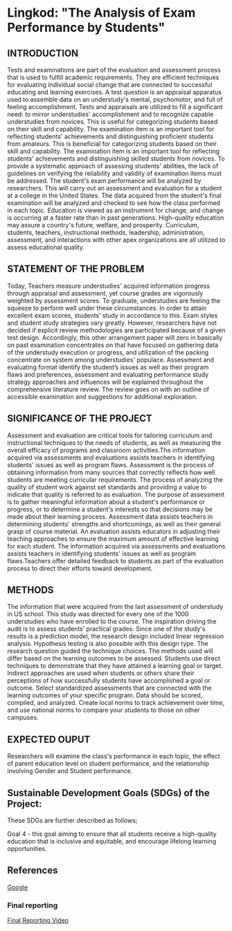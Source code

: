 # Lingkod: "The Analysis of Exam Performance by Students"

## INTRODUCTION
Tests and examinations are part of the evaluation and assessment process that is used to fulfill academic requirements. They are efficient techniques for evaluating individual social change that are connected to successful educating and learning exercises. A test question is an appraisal apparatus used to assemble data on an understudy's mental, psychomotor, and full of feeling accomplishment. Tests and appraisals are utilized to fill a significant need: to mirror understudies' accomplishment and to recognize capable understudies from novices. This is useful for categorizing students based on their skill and capability. The examination item is an important tool for reflecting students' achievements and distinguishing proficient students from amateurs. This is beneficial for categorizing students based on their skill and capability. The examination item is an important tool for reflecting students' achievements and distinguishing skilled students from novices. To provide a systematic approach of assessing students' abilities, the lack of guidelines on verifying the reliability and validity of examination items must be addressed. The student's exam performance will be analyzed by researchers. This will carry out an assessment and evaluation for a student at a college in the United States. The data acquired from the student's final examination will be analyzed and checked to see how the class performed in each topic. Education is viewed as an instrument for change, and change is occurring at a faster rate than in past generations. High-quality education may assure a country's future, welfare, and prosperity. Curriculum, students, teachers, instructional methods, leadership, administration, assessment, and interactions with other apex organizations are all utilized to assess educational quality.


## STATEMENT OF THE PROBLEM
Today, Teachers measure understudies' acquired information progress through appraisal and assessment, yet course grades are vigorously weighted by assessment scores. To graduate, understudies are feeling the squeeze to perform well under these circumstances.  In order to attain excellent exam scores, students’ study in accordance to this. Exam styles and student study strategies vary greatly. However, researchers have not decided if explicit review methodologies are participated because of a given test design. Accordingly, this other arrangement paper will zero in basically on past examination concentrates on that have focused on gathering data of the understudy execution or progress, and utilization of the packing concentrate on system among understudies' populace. Assessment and evaluating format identify the student’s issues as well as their program flaws and preferences, assessment and evaluating performance study strategy approaches and influences will be explained throughout the comprehensive literature review. The review goes on with an outline of accessible examination and suggestions for additional exploration.

## SIGNIFICANCE OF THE PROJECT
Assessment and evaluation are critical tools for tailoring curriculum and instructional techniques to the needs of students, as well as measuring the overall efficacy of programs and classroom activities.The information acquired via assessments and evaluations assists teachers in identifying students' issues as well as program flaws. Assessment is the process of obtaining information from many sources that correctly reflects how well students are meeting curricular requirements. The process of analyzing the quality of student work against set standards and providing a value to indicate that quality is referred to as evaluation. The purpose of assessment is to gather meaningful information about a student's performance or progress, or to determine a student's interests so that decisions may be made about their learning process. Assessment data assists teachers in determining students' strengths and shortcomings, as well as their general grasp of course material. An evaluation assists educators in adjusting their teaching approaches to ensure the maximum amount of effective learning for each student. The information acquired via assessments and evaluations assists teachers in identifying students' issues as well as program flaws.Teachers offer detailed feedback to students as part of the evaluation process to direct their efforts toward development.

## METHODS
The information that were acquired from the last assessment of understudy in US school. This study was directed for every one of the 1000 understudies who have enrolled to the course. The inspiration driving the audit is to assess students’ practical grades.
Since one of the study's results is a prediction model, the research design included linear regression analysis. Hypothesis testing is also possible with this design type. The research question guided the technique choices. The methods used will differ based on the learning outcomes to be assessed. Students use direct techniques to demonstrate that they have attained a learning goal or target. Indirect approaches are used when students or others share their perceptions of how successfully students have accomplished a goal or outcome. Select standardized assessments that are connected with the learning outcomes of your specific program. Data should be scored, compiled, and analyzed. Create local norms to track achievement over time, and use national norms to compare your students to those on other campuses.
## EXPECTED OUPUT
Researchers will examine the class's performance in each topic, the effect of parent education level on student performance, and the relationship involving Gender and Student performance.

## Sustainable Development Goals (SDGs) of the Project:

These SDGs are further described as follows;

  Goal 4 - this goal aiming to ensure that all students receive a high-quality education that is inclusive and equitable, and encourage lifelong learning opportunities. 
  
## References
<a href="https://www.google.com/" target="_blank">Google</a>

### Final reporting
<a href="https://youtu.be/Fy4MBB-n_48" target="_blank">Final Reporting Video</a>

